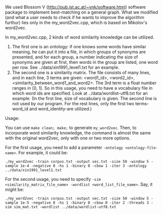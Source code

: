 We used Blossom V (http://pub.ist.ac.at/~vnk/software.html) software package to implement best-matching on a general graph. What we modified (and what a user needs to check if he wants to improve the algorithm furthur) lies only in the my_word2vec.cpp, which is based on Mikolov's word2vec.

In my_word2vec.cpp, 2 kinds of word similarity knowledge can be utilized.
  1. The first one is an ontology: if one knows some words have similar meaning, he can put it into a file, in which groups of synonyms are presented, and for each group, a number indicating the size of synonyms are given at first, then words in the group are listed, one word per row. See ../data/xin1991_level1.txt for an example.
  2. The second one is a similarity matrix. The file consists of many lines, and in each line, 3 terms are given: <word1_id>, <word2_id>, <similarity_between_word1_and_word2>. The 3rd term is a float number ranges in [0, 1]. So in this usage, you need to have a vocabulary file in which word ids are specified. Look at ../data/wordlist-utf8.txt for an example. (In the first line, size of vocabulary is given. The second line is not used by our program. For the rest lines, only the first two terms-word_id and word_identity-are utilized.)


Usage:

You can use `make clean; make;` to generate `my_word2vec`. Then, to incorporate word similarity knowledge, the command is almost the same with the original word2vec, only with one or two more options.

For the first usage, you need to add a parameter `-ontology <ontology-file-name>`. For example, it could be:

    ./my_word2vec -train corpus.txt -output vec.txt -size 50 -window 5 -sample 1e-4 -negative 0 -hs 1 -binary 0 -cbow 1 -iter 3 -ontology ../data/xin1991_level1.txt


For the second usage, you need to specify `-sim <similarity_matrix_file_name> -wordlist <word_list_file_name>`. Say, it might be:

    ./my_word2vec -train corpus.txt -output vec.txt -size 50 -window 5 -sample 1e-5 -negative 0 -hs 1 -binary 0 -cbow 0 -iter 2 -threads 3 -sim sim_mat.txt -wordlist ../data/wordlist-utf8.txt
